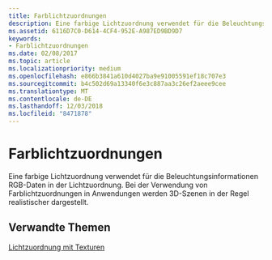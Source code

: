 ```yaml
---
title: Farblichtzuordnungen
description: Eine farbige Lichtzuordnung verwendet für die Beleuchtungsinformationen RGB-Daten in der Lichtzuordnung. Bei der Verwendung von Farblichtzuordnungen in Anwendungen werden 3D-Szenen in der Regel realistischer dargestellt.
ms.assetid: 6116D7C0-D614-4CF4-952E-A987ED9BD9D7
keywords:
- Farblichtzuordnungen
ms.date: 02/08/2017
ms.topic: article
ms.localizationpriority: medium
ms.openlocfilehash: e866b3841a610d4027ba9e91005591ef18c707e3
ms.sourcegitcommit: b4c502d69a13340f6e3c887aa3c26ef2aeee9cee
ms.translationtype: MT
ms.contentlocale: de-DE
ms.lasthandoff: 12/03/2018
ms.locfileid: "8471878"
---
```

# <a name="color-light-maps"></a>Farblichtzuordnungen


Eine farbige Lichtzuordnung verwendet für die Beleuchtungsinformationen RGB-Daten in der Lichtzuordnung. Bei der Verwendung von Farblichtzuordnungen in Anwendungen werden 3D-Szenen in der Regel realistischer dargestellt.

## <a name="span-idrelated-topicsspanrelated-topics"></a><span id="related-topics"></span>Verwandte Themen


[Lichtzuordnung mit Texturen](light-mapping-with-textures.md)

 

 




